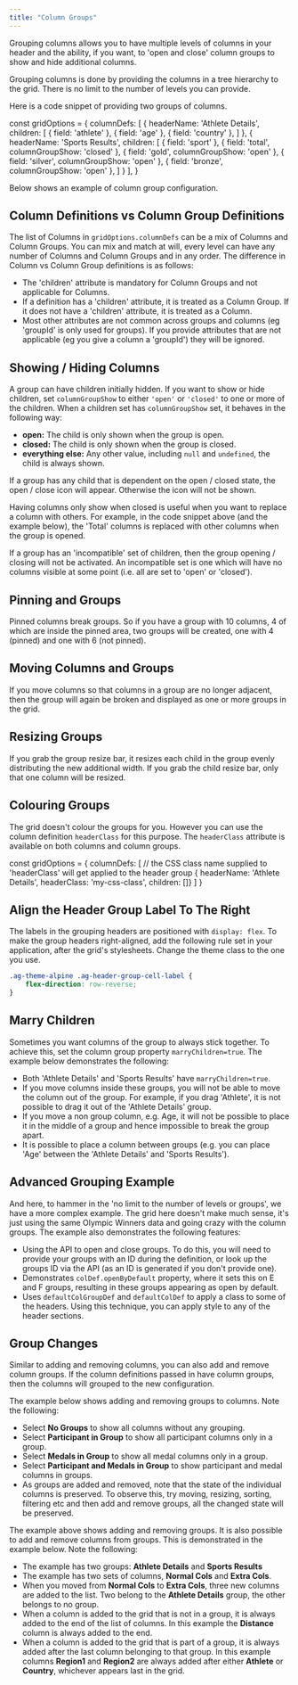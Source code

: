 ```yaml
---
title: "Column Groups"
---
```


Grouping columns allows you to have multiple levels of columns in your header and the ability, if you want, to 'open and close' column groups to show and hide additional columns.

Grouping columns is done by providing the columns in a tree hierarchy to the grid. There is no limit to the number of levels you can provide.

Here is a code snippet of providing two groups of columns.

<snippet>
const gridOptions = {
    columnDefs: [
        {
            headerName: 'Athlete Details',
            children: [
                { field: 'athlete' },
                { field: 'age' },
                { field: 'country' },
            ]
        },
        {
            headerName: 'Sports Results',
            children: [
                { field: 'sport' },
                { field: 'total', columnGroupShow: 'closed' },
                { field: 'gold', columnGroupShow: 'open' },
                { field: 'silver', columnGroupShow: 'open' },
                { field: 'bronze', columnGroupShow: 'open' },
            ]
        }
    ],
}
</snippet>

Below shows an example of column group configuration.

<grid-example title='Basic Grouping' name='basic-grouping' type='generated' options='{ "exampleHeight": 550 }'></grid-example>

## Column Definitions vs Column Group Definitions

The list of Columns in `gridOptions.columnDefs` can be a mix of Columns and Column Groups.
You can mix and match at will, every level can have any number of Columns and Column Groups and in any order.
The difference in Column vs Column Group definitions is as follows:

- The 'children' attribute is mandatory for Column Groups and not applicable for Columns.
- If a definition has a 'children' attribute, it is treated as a Column Group. If it does not have a 'children' attribute, it is treated as a Column.
- Most other attributes are not common across groups and columns (eg 'groupId' is only used for groups). If you provide attributes that are not applicable (eg you give a column a 'groupId') they will be ignored.

## Showing / Hiding Columns

A group can have children initially hidden. If you want to show or hide children, set `columnGroupShow` to either `'open'` or `'closed'` to one or more of the children. When a children set has `columnGroupShow` set, it behaves in the following way:

- **open:** The child is only shown when the group is open.
- **closed:** The child is only shown when the group is closed.
- **everything else:** Any other value, including `null` and `undefined`, the child is always shown.

If a group has any child that is dependent on the open / closed state, the open / close icon will appear. Otherwise the icon will not be shown.

Having columns only show when closed is useful when you want to replace a column with others. For example, in the code snippet above (and the example below), the 'Total' columns is replaced with other columns when the group is opened.

If a group has an 'incompatible' set of children, then the group opening / closing will not be activated. An incompatible set is one which will have no columns visible at some point (i.e. all are set to 'open' or 'closed').

## Pinning and Groups

Pinned columns break groups. So if you have a group with 10 columns, 4 of which are inside the pinned area, two groups will be created, one with 4 (pinned) and one with 6 (not pinned).

## Moving Columns and Groups

If you move columns so that columns in a group are no longer adjacent, then the group will again be broken and displayed as one or more groups in the grid.

## Resizing Groups

If you grab the group resize bar, it resizes each child in the group evenly distributing the new additional width. If you grab the child resize bar, only that one column will be resized.

<image-caption src="column-groups/resources/header-resize.jpg" maxwidth="35rem" alt="Header Resize" centered="true"></image-caption>

## Colouring Groups

The grid doesn't colour the groups for you. However you can use the column definition `headerClass` for this purpose. The `headerClass` attribute is available on both columns and column groups.


<snippet suppressFrameworkContext="true">
const gridOptions = {
    columnDefs: [
        // the CSS class name supplied to 'headerClass' will get applied to the header group
        { headerName: 'Athlete Details', headerClass: 'my-css-class', children: []}
    ]
}
</snippet>

## Align the Header Group Label To The Right

The labels in the grouping headers are positioned with `display: flex`. To make the group headers right-aligned, add the following rule set in your application, after the grid's stylesheets. Change the theme class to the one you use.

```css
.ag-theme-alpine .ag-header-group-cell-label {
    flex-direction: row-reverse;
}
```

## Marry Children

Sometimes you want columns of the group to always stick together. To achieve this, set the column group property `marryChildren=true`. The example below demonstrates the following:

- Both 'Athlete Details' and 'Sports Results' have `marryChildren=true`.
- If you move columns inside these groups, you will not be able to move the column out of the group. For example, if you drag 'Athlete', it is not possible to drag it out of the 'Athlete Details' group.
- If you move a non group column, e.g. Age, it will not be possible to place it in the middle of a group and hence impossible to break the group apart.
- It is possible to place a column between groups (e.g. you can place 'Age' between the 'Athlete Details' and 'Sports Results').

<grid-example title='Marry Children' name='marry-children' type='generated' options='{ "exampleHeight": 560 }'></grid-example>

## Advanced Grouping Example

And here, to hammer in the 'no limit to the number of levels or groups', we have a more complex example. The grid here doesn't make much sense, it's just using the same Olympic Winners data and going crazy with the column groups. The example also demonstrates the following features:

- Using the API to open and close groups. To do this, you will need to provide your groups with an ID during the definition, or look up the groups ID via the API (as an ID is generated if you don't provide one).
- Demonstrates `colDef.openByDefault` property, where it sets this on E and F groups, resulting in these groups appearing as open by default.
- Uses `defaultColGroupDef` and `defaultColDef` to apply a class to some of the headers. Using this technique, you can apply style to any of the header sections.

<grid-example title='Advanced Grouping' name='advanced-grouping' type='generated' options='{ "extras": ["fontawesome"], "exampleHeight": 680 }'></grid-example>

## Group Changes

Similar to adding and removing columns, you can also add and remove column groups. If the column definitions passed in have column groups, then the columns will grouped to the new configuration.

The example below shows adding and removing groups to columns. Note the following:

- Select **No Groups** to show all columns without any grouping.
- Select **Participant in Group** to show all participant columns only in a group.
- Select **Medals in Group** to show all medal columns only in a group.
- Select **Participant and Medals in Group** to show participant and medal columns in groups.
- As groups are added and removed, note that the state of the individual columns is preserved. To observe this, try moving, resizing, sorting, filtering etc and then add and remove groups, all the changed state will be preserved.

<grid-example title='Group Changes' name='group-changes' type='generated'></grid-example>

The example above shows adding and removing groups. It is also possible to add and remove columns from groups. This is demonstrated in the example below. Note the following:

- The example has two groups: **Athlete Details** and **Sports Results**
- The example has two sets of columns, **Normal Cols** and **Extra Cols**.
- When you moved from **Normal Cols** to **Extra Cols**, three new columns are added to the list. Two belong to the **Athlete Details** group, the other belongs to no group.
- When a column is added to the grid that is not in a group, it is always added to the end of the list of columns. In this example the **Distance** column is always added to the end.
- When a column is added to the grid that is part of a group, it is always added after the last column belonging to that group. In this example columns **Region1** and **Region2** are always added after either **Athlete** or **Country**, whichever appears last in the grid.

<grid-example title='Group Changes 2' name='group-changes-2' type='generated'></grid-example>
